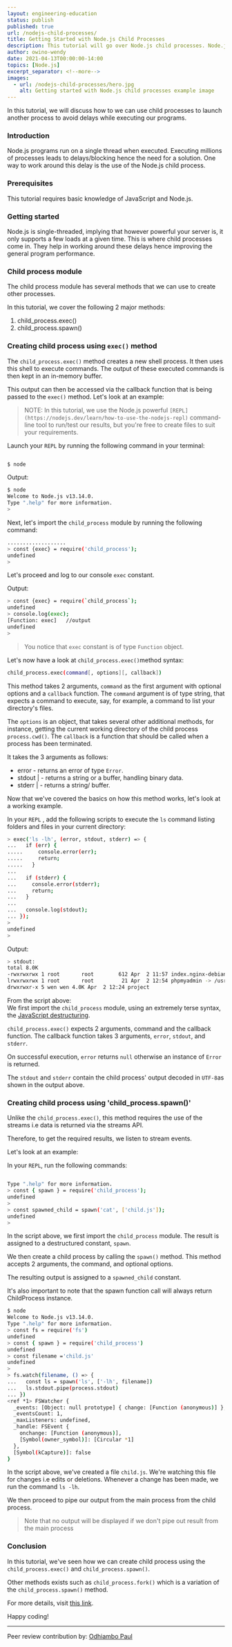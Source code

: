 ```yaml
---
layout: engineering-education
status: publish
published: true
url: /nodejs-child-processes/
title: Getting Started with Node.js Child Processes 
description: This tutorial will go over Node.js child processes. Node.js child processes solves the delay caused by running several processes.
author: owino-wendy
date: 2021-04-13T00:00:00-14:00
topics: [Node.js]
excerpt_separator: <!--more-->
images:
  - url: /nodejs-child-processes/hero.jpg
    alt: Getting started with Node.js child processes example image
---
```

In this tutorial, we will discuss how to we can use child processes to launch another process to avoid delays while executing our programs.
<!--more-->
### Introduction
Node.js programs run on a single thread when executed. Executing millions of processes leads to delays/blocking hence the need for a solution. One way to work around this delay is the use of the Node.js child process.

### Prerequisites
This tutorial requires basic knowledge of JavaScript and Node.js.

### Getting started
Node.js is single-threaded, implying that however powerful your server is, it only supports a few loads at a given time. This is where child processes come in. They help in working around these delays hence improving the general program performance.   

### Child process module
The child process module has several methods that we can use to create other processes. 

In this tutorial, we cover the following 2 major methods: 
1. child_process.exec() 
2. child_process.spawn()

### Creating child process using `exec()` method
The `child_process.exec()` method creates a new shell process. It then uses this shell to execute commands. The output of these executed commands is then kept in an in-memory buffer.  

This output can then be accessed via the callback function that is being passed to the `exec()` method. Let's look at an example:  

>NOTE: In this tutorial, we use the Node.js powerful `[REPL](https://nodejs.dev/learn/how-to-use-the-nodejs-repl)` command-line tool to run/test our results, but you're free to create files to suit your requirements.  

Launch your `REPL` by running the following command in your terminal: 

```bash

$ node

```

Output:

```bash
$ node
Welcome to Node.js v13.14.0.
Type ".help" for more information.
> 

```

Next, let's import the `child_process` module by running the following command:  

```bash
...................
> const {exec} = require('child_process');
undefined
> 

```

Let's proceed and log to our console `exec` constant.

Output:  

```bash
> const {exec} = require(`child_process`);
undefined
> console.log(exec);
[Function: exec]   //output
undefined
> 

```

>You notice that `exec` constant is of type `Function` object.

Let's now have a look at `child_process.exec()`method syntax:  

```bash
child_process.exec(command[, options][, callback])
```

This method takes 2 arguments, `command` as the first argument with optional options and a `callback` function. The `command` argument is of type string, that expects a command to execute, say, for example, a command to list your directory's files.   

The `options` is an object, that takes several other additional methods, for instance, getting the current working directory of the child process `process.cwd()`. The `callback` is a function that should be called when a process has been terminated. 

It takes the 3 arguments as follows:  
- error <Error> - returns an error of type `Error`.
- stdout <string> | <Buffer> - returns  a string or a buffer, handling binary data. 
- stderr <string> | <Buffer> - returns a string/ buffer.  

Now that we've covered the basics on how this method works, let's look at a working example.

In your `REPL` , add the following scripts to execute the `ls` command listing folders and files in your current directory:  

```bash
> exec('ls -lh', (error, stdout, stderr) => {
...   if (err) {
.....     console.error(err);
.....     return;
.....   }
... 
...   if (stderr) {
...     console.error(stderr);
...     return;
...   }
... 
...   console.log(stdout);
... });
>  
undefined
> 

```  

Output:

```bash
> stdout:
total 8.0K
-rwxrwxrwx 1 root       root        612 Apr  2 11:57 index.nginx-debian.html
lrwxrwxrwx 1 root       root         21 Apr  2 12:54 phpmyadmin -> /usr/share/phpmyadmin
drwxrwxr-x 5 wen wen 4.0K Apr  2 12:24 project

```

From the script above:  
We first import the `child_process` module, using an extremely terse syntax, the [JavaScript destructuring](https://developer.mozilla.org/en-US/docs/Web/JavaScript/Reference/Operators/Destructuring_assignment).  

`child_process.exec()` expects 2 arguments, command and the callback function. The callback function takes 3 arguments, `error`, `stdout`, and `stderr`.  

On successful execution, `error` returns `null` otherwise an instance of `Error` is returned.

The `stdout` and `stderr` contain the child process' output decoded in `UTF-8`as shown in the output above.  

### Creating child process using 'child_process.spawn()'
Unlike the `child_process.exec()`, this method requires the use of the streams i.e data is returned via the streams API.

Therefore, to get the required results, we listen to stream events.  

Let's look at an example: 

In your `REPL`, run the following commands:  
```bash

Type ".help" for more information.
> const { spawn } = require('child_process');
undefined
> 
> const spawned_child = spawn('cat', ['child.js']);
undefined
> 
```

In the script above, we first import the `child_process` module. The result is assigned to a destructured constant, `spawn`.  

We then create a child process by calling the `spawn()` method. This method accepts 2 arguments, the command, and optional options.  

The resulting output is assigned to a `spawned_child` constant. 

It's also important to note that the spawn function call will always return ChildProcess instance.  

```bash 
$ node
Welcome to Node.js v13.14.0.
Type ".help" for more information.
> const fs = require('fs')
undefined
> const { spawn } = require('child_process')
undefined
> const filename ='child.js'
undefined
> 
> fs.watch(filename, () => {
...   const ls = spawn('ls', ['-lh', filename])
...   ls.stdout.pipe(process.stdout)
... })
<ref *1> FSWatcher {
  _events: [Object: null prototype] { change: [Function (anonymous)] },
  _eventsCount: 1,
  _maxListeners: undefined,
  _handle: FSEvent {
    onchange: [Function (anonymous)],
    [Symbol(owner_symbol)]: [Circular *1]
  },
  [Symbol(kCapture)]: false
}

```

In the script above, we've created a file `child.js`. We're watching this file for changes i.e edits or deletions. Whenever a change has been made, we run the command `ls -lh`. 

We then proceed to pipe our output from the main process from the child process.

> Note that no output will be displayed if we don't pipe out result from the main process

### Conclusion
In this tutorial, we've seen how we can create child process using the `child_process.exec()` and `child_process.spawn()`.

Other methods exists such as `child_process.fork()` which is a variation of the `child_process.spawn()` method.  

For more details, visit [this link](https://nodejs.org/api/child_process.html).  

Happy coding!

---
Peer review contribution by: [Odhiambo Paul](/authors/odhiambo-paul/)
